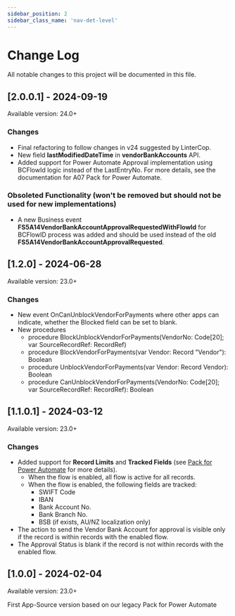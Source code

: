```yaml
---
sidebar_position: 2
sidebar_class_name: 'nav-det-level'
---
```


# Change Log
All notable changes to this project will be documented in this file.
 
## [2.0.0.1] - 2024-09-19
  
Available version: 24.0+

### Changes
- Final refactoring to follow changes in v24 suggested by LinterCop.
- New field **lastModifiedDateTime** in **vendorBankAccounts** API.
- Added support for Power Automate Approval implementation using BCFlowId logic instead of the LastEntryNo. For more details, see the documentation for A07 Pack for Power Automate.

### Obsoleted Functionality (won't be removed but should not be used for new implementations)
- A new Business event **FS5A14VendorBankAccountApprovalRequestedWithFlowId** for BCFlowID process was added and should be used instead of the old **FS5A14VendorBankAccountApprovalRequested**.

## [1.2.0] - 2024-06-28
  
Available version: 23.0+

### Changes
- New event OnCanUnblockVendorForPayments where other apps can indicate, whether the Blocked field can be set to blank.
- New procedures
  - procedure BlockUnblockVendorForPayments(VendorNo: Code[20]; var SourceRecordRef: RecordRef)
  - procedure BlockVendorForPayments(var Vendor: Record "Vendor"): Boolean
  - procedure UnblockVendorForPayments(var Vendor: Record Vendor): Boolean
  - procedure CanUnblockVendorForPayments(VendorNo: Code[20]; var SourceRecordRef: RecordRef): Boolean

## [1.1.0.1] - 2024-03-12
  
Available version: 23.0+

### Changes
- Added support for **Record Limits** and **Tracked Fields** (see [Pack for Power Automate](../07-Pack-for-Power-Automate/Functionality.md) for more details).
  - When the flow is enabled, all flow is active for all records.
  - When the flow is enabled, the following fields are tracked:
    - SWIFT Code
    - IBAN
    - Bank Account No.
    - Bank Branch No.
    - BSB (if exists, AU/NZ localization only)
- The action to send the Vendor Bank Account for approval is visible only if the record is within records with the enabled flow.
- The Approval Status is blank if the record is not within records with the enabled flow.

## [1.0.0] - 2024-02-04
  
Available version: 23.0+

First App-Source version based on our legacy Pack for Power Automate
